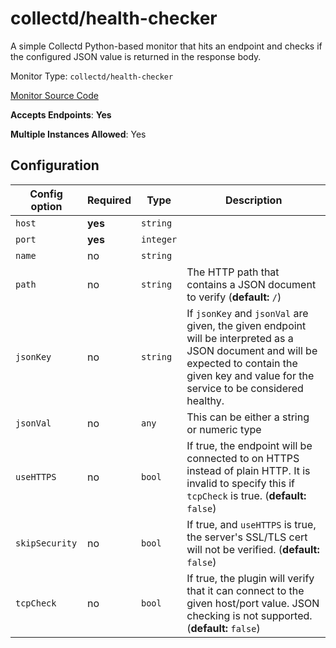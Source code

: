 <!--- GENERATED BY gomplate from scripts/docs/monitor-page.md.tmpl --->

# collectd/health-checker

 A simple Collectd Python-based monitor
that hits an endpoint and checks if the configured JSON value is returned in
the response body.


Monitor Type: `collectd/health-checker`

[Monitor Source Code](https://github.com/signalfx/signalfx-agent/tree/master/internal/monitors/collectd/healthchecker)

**Accepts Endpoints**: **Yes**

**Multiple Instances Allowed**: Yes

## Configuration

| Config option | Required | Type | Description |
| --- | --- | --- | --- |
| `host` | **yes** | `string` |  |
| `port` | **yes** | `integer` |  |
| `name` | no | `string` |  |
| `path` | no | `string` | The HTTP path that contains a JSON document to verify (**default:** `/`) |
| `jsonKey` | no | `string` | If `jsonKey` and `jsonVal` are given, the given endpoint will be interpreted as a JSON document and will be expected to contain the given key and value for the service to be considered healthy. |
| `jsonVal` | no | `any` | This can be either a string or numeric type |
| `useHTTPS` | no | `bool` | If true, the endpoint will be connected to on HTTPS instead of plain HTTP.  It is invalid to specify this if `tcpCheck` is true. (**default:** `false`) |
| `skipSecurity` | no | `bool` | If true, and `useHTTPS` is true, the server's SSL/TLS cert will not be verified. (**default:** `false`) |
| `tcpCheck` | no | `bool` | If true, the plugin will verify that it can connect to the given host/port value. JSON checking is not supported. (**default:** `false`) |









